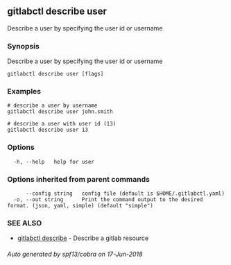 ## gitlabctl describe user

Describe a user by specifying the user id or username

### Synopsis

Describe a user by specifying the user id or username

```
gitlabctl describe user [flags]
```

### Examples

```
# describe a user by username
gitlabctl describe user john.smith

# describe a user with user id (13)
gitlabctl describe user 13
```

### Options

```
  -h, --help   help for user
```

### Options inherited from parent commands

```
      --config string   config file (default is $HOME/.gitlabctl.yaml)
  -o, --out string      Print the command output to the desired format. (json, yaml, simple) (default "simple")
```

### SEE ALSO

* [gitlabctl describe](gitlabctl_describe.md)	 - Describe a gitlab resource

###### Auto generated by spf13/cobra on 17-Jun-2018
